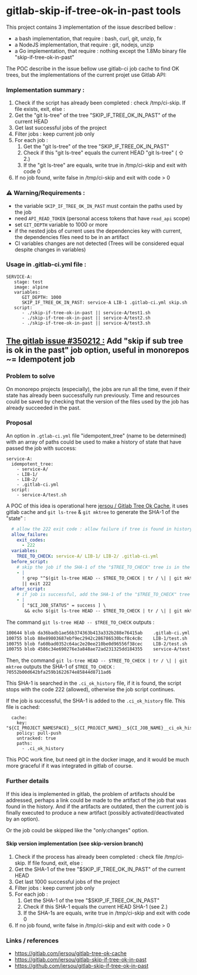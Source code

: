# gitlab-skip-if-tree-ok-in-past tools

This project contains 3 implementation of the issue described bellow :
* a bash implementation, that require : bash, curl, git, unzip, fx
* a NodeJS implementation, that require : git, nodejs, unzip
* a Go implementation, that require : nothing except the 1.8Mo binary file "skip-if-tree-ok-in-past"

The POC describe in the issue bellow use gitlab-ci job cache to find OK trees, 
but the implementations of the current projet use Gitlab API:

### Implementation summary :

1. Check if the script has already been completed : check /tmp/ci-skip. If file 
 exists, exit, else :
2. Get the "git ls-tree" of the tree "SKIP_IF_TREE_OK_IN_PAST" of the current HEAD
3. Get last successful jobs of the project
4. Filter jobs : keep current job only
5. For each job :
   1. Get the "git ls-tree" of the tree "SKIP_IF_TREE_OK_IN_PAST"
   2. Check if this "git ls-tree" equals the current HEAD "git ls-tree" ( ⇧ 2.)
   3. If the "git ls-tree" are equals, write true in /tmp/ci-skip and exit with code 0
6. If no job found, write false in /tmp/ci-skip and exit with code > 0

### ⚠️  Warning/Requirements :

- the variable `SKIP_IF_TREE_OK_IN_PAST` must contain the paths used by the job
- need `API_READ_TOKEN` (personal access tokens that have `read_api` scope)
- set `GIT_DEPTH` variable to 1000 or more
- if the nested jobs of current uses the dependencies key with current, the
 dependencies files need to be in an artifact
- CI variables changes are not detected (Trees will be considered equal despite
 changes in variables)

### Usage in .gitlab-ci.yml file :

```
SERVICE-A:
   stage: test
   image: alpine
   variables:
      GIT_DEPTH: 1000
      SKIP_IF_TREE_OK_IN_PAST: service-A LIB-1 .gitlab-ci.yml skip.sh
   script:
      - ./skip-if-tree-ok-in-past || service-A/test1.sh
      - ./skip-if-tree-ok-in-past || service-A/test2.sh
      - ./skip-if-tree-ok-in-past || service-A/test3.sh
```

## [The gitlab issue #350212 :](https://gitlab.com/gitlab-org/gitlab/-/issues/350212) Add "skip if sub tree is ok in the past" job option, useful in monorepos ~= Idempotent job

### Problem to solve

On monorepo projects (especially), the jobs are run all the time, even
if their state has already been successfully run previously. Time and
resources could be saved by checking that the version of the files used
by the job has already succeeded in the past.

### Proposal

An option in `.gtlab-ci.yml` file "idempotent_tree" (name to be determined)
with an array of paths could be used to make a history of state that have
passed the job with success:

```
service-A:
  idempotent_tree:
    - service-A/
    - LIB-1/
    - LIB-2/
    - .gitlab-ci.yml
  script:
    - service-A/test.sh
```

A POC of this idea is operational here
[jersou / Gitlab Tree Ok Cache](https://gitlab.com/jersou/gitlab-tree-ok-cache),
it uses gitlab cache and `git ls-tree` & `git mktree` to generate the SHA-1 of the "state" :

```yaml
  # allow the 222 exit code : allow failure if tree is found in history
  allow_failure:
    exit_codes:
      - 222
  variables:
    TREE_TO_CHECK: service-A/ LIB-1/ LIB-2/ .gitlab-ci.yml
  before_script:
    # skip the job if the SHA-1 of the "$TREE_TO_CHECK" tree is in the history file
    - |
      ! grep "^$(git ls-tree HEAD -- $TREE_TO_CHECK | tr / \| | git mktree):" .ci_ok_history \
      || exit 222
  after_script:
    # if job is successful, add the SHA-1 of the "$TREE_TO_CHECK" tree to the history file
    - |
      [ "$CI_JOB_STATUS" = success ] \
       && echo $(git ls-tree HEAD -- $TREE_TO_CHECK | tr / \| | git mktree):${CI_JOB_ID} >> .ci_ok_history
```

The command `git ls-tree HEAD -- $TREE_TO_CHECK` outputs :

```bash
100644 blob da36badb1ae56b374363b413a332b288e76415ab	.gitlab-ci.yml
100755 blob 88e89803687ebf9ec2942c286786530bcf8c4c8c	LIB-1/test.sh
100755 blob fa60bad0352c64ac2e20ee210be0d96556f38cec	LIB-2/test.sh
100755 blob 4586c34e690276e3a848ae72ad231325dd184355	service-A/test.sh
```

Then, the command `git ls-tree HEAD -- $TREE_TO_CHECK | tr / \| | git mktree`
outputs the SHA-1 of `$TREE_TO_CHECK` : `70552b00d642bfa259b1622674e85844d8711ad6`

This SHA-1 is searched in the `.ci_ok_history` file, if it is found, the script stops
with the code 222 (allowed), otherwise the job script continues.

If the job is successful, the SHA-1 is added to the `.ci_ok_history` file. This file is cached:

```
  cache:
    key: "${CI_PROJECT_NAMESPACE}__${CI_PROJECT_NAME}__${CI_JOB_NAME}__ci_ok_history"
    policy: pull-push
    untracked: true
    paths:
      - .ci_ok_history
```

This POC work fine, but need git in the docker image, and it would be much more
graceful if it was integrated in gitlab of course.

### Further details

If this idea is implemented in gitlab, the problem of artifacts should be addressed,
perhaps a link could be made to the artifact of the job that was found in the history.
And if the artifacts are outdated, then the current job is finally executed to produce
a new artifact (possibly activated/deactivated by an option).

Or the job could be skipped like the "only:changes" option.


#### Skip version implementation (see skip-version branch)

1. Check if the process has already been completed : check file /tmp/ci-skip. If file found, exit, else :
2. Get the SHA-1 of the tree "$SKIP_IF_TREE_OK_IN_PAST" of the current HEAD
3. Get last 1000 successful jobs of the project
4. Filter jobs : keep current job only
5. For each job :
   1. Get the SHA-1 of the tree "$SKIP_IF_TREE_OK_IN_PAST"
   2. Check if this SHA-1 equals the current HEAD SHA-1 (see 2.)
   3. If the SHA-1s are equals, write true in /tmp/ci-skip and exit with code 0
6. If no job found, write false in /tmp/ci-skip and exit with code > 0

### Links / references

- https://gitlab.com/jersou/gitlab-tree-ok-cache
- https://gitlab.com/jersou/gitlab-skip-if-tree-ok-in-past
- https://github.com/jersou/gitlab-skip-if-tree-ok-in-past


